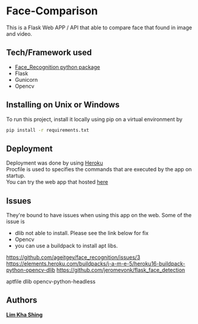 # Face-Comparison

This is a Flask Web APP / API that able to compare face that found in image and video.


## Tech/Framework used
* [Face_Recognition python package](https://github.com/ageitgey/face_recognition) 
* Flask
* Gunicorn
* Opencv

## Installing on Unix or Windows
To run this project, install it locally using pip on a virtual environment by 
```sh
pip install -r requirements.txt
```

## Deployment
Deployment was done by using [Heroku](https://www.heroku.com/)  
Procfile is used to specifies the commands that are executed by the app on startup.  
You can try the web app that hosted [here](https://cardzone-face-matching.herokuapp.com/)


## Issues
They're bound to have issues when using this app on the web. 
Some of the issue is
* dlib not able to install. Please see the link below for fix
* Opencv 
* you can use a buildpack to install apt libs.

https://github.com/ageitgey/face_recognition/issues/3
https://elements.heroku.com/buildpacks/j-a-m-e-5/heroku16-buildpack-python-opencv-dlib
https://github.com/jeromevonk/flask_face_detection

aptfile
dlib
opencv-python-headless

## Authors
[**Lim Kha Shing**](https://www.linkedin.com/in/lim-kha-shing-836a24120/)
